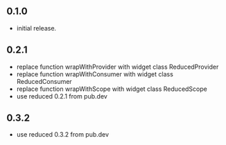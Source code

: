 ## 0.1.0

* initial release.

## 0.2.1

* replace function wrapWithProvider with widget class ReducedProvider
* replace function wrapWithConsumer with widget class ReducedConsumer
* replace function wrapWithScope with widget class ReducedScope
* use reduced 0.2.1 from pub.dev

## 0.3.2

* use reduced 0.3.2 from pub.dev